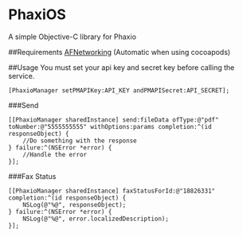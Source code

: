 PhaxiOS
=======

A simple Objective-C library for Phaxio

##Requirements
[AFNetworking](https://github.com/AFNetworking/AFNetworking) (Automatic when using cocoapods)

##Usage
You must set your api key and secret key before calling the service.
```obj-c
[PhaxioManager setPMAPIKey:API_KEY andPMAPISecret:API_SECRET];
```
###Send
```obj-c
[[PhaxioManager sharedInstance] send:fileData ofType:@"pdf" toNumber:@"5555555555" withOptions:params completion:^(id responseObject) {
    //Do something with the response
} failure:^(NSError *error) {
    //Handle the error
}];
```

###Fax Status
```obj-c
[[PhaxioManager sharedInstance] faxStatusForId:@"18826331" completion:^(id responseObject) {
    NSLog(@"%@", responseObject);
} failure:^(NSError *error) {
    NSLog(@"%@", error.localizedDescription);
}];
```
